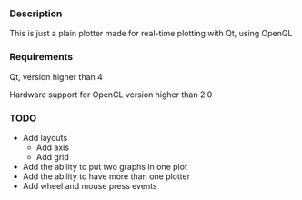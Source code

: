 <h3> Description </h3>

This is just a plain plotter made for real-time plotting with Qt, using OpenGL

<h3> Requirements </h3>

Qt, version higher than 4

Hardware support for OpenGL version higher than 2.0

<h3> TODO </h3>

- Add layouts
	- Add axis
	- Add grid
- Add the ability to put two graphs in one plot
- Add the ability to have more than one plotter
- Add wheel and mouse press events
